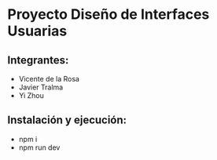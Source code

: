 # Proyecto Diseño de Interfaces Usuarias 

## Integrantes:

* Vicente de la Rosa
* Javier Tralma
* Yi Zhou


## Instalación y ejecución:

* npm i
* npm run dev
